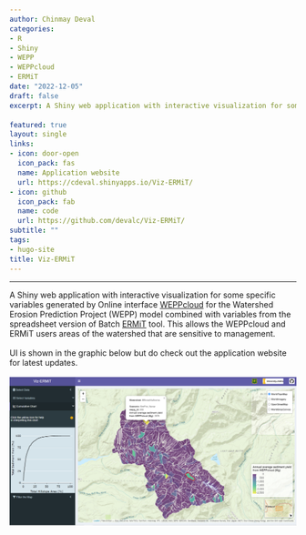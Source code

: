 ```yaml
---
author: Chinmay Deval
categories:
- R
- Shiny
- WEPP
- WEPPcloud
- ERMiT
date: "2022-12-05"
draft: false
excerpt: A Shiny web application with interactive visualization for some specific variables generated by Online interface [WEPPcloud](<https://wepp.cloud/weppcloud/>) for the Watershed Erosion Prediction Project (WEPP) model combined with variables from the spreadsheet version of Batch [ERMiT](https://www.fs.usda.gov/rmrs/tools/ermit) tool.

featured: true
layout: single
links:
- icon: door-open
  icon_pack: fas
  name: Application website
  url: https://cdeval.shinyapps.io/Viz-ERMiT/
- icon: github
  icon_pack: fab
  name: code
  url: https://github.com/devalc/Viz-ERMiT/
subtitle: ""
tags:
- hugo-site
title: Viz-ERMiT
---
```

***
A Shiny web application with interactive visualization for some specific variables generated by Online interface [WEPPcloud](<https://wepp.cloud/weppcloud/>) for the Watershed Erosion Prediction Project (WEPP) model combined with variables from the spreadsheet version of Batch [ERMiT](https://www.fs.usda.gov/rmrs/tools/ermit) tool. This allows the WEPPcloud and ERMiT users areas of the watershed that are sensitive to management.
<br><br>
UI is shown in the graphic below but do check out the application website for latest updates.
<br><br>
<img src="Viz_ERMIT_featured.PNG">
